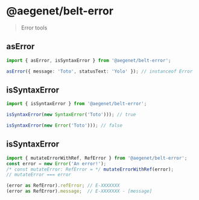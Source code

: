# @aegenet/belt-error

> Error tools

## asError

```typescript
import { asError, isSyntaxError } from '@aegenet/belt-error';

asError({ message: 'Toto', statusText: 'Yolo' }); // instanceof Error
```

## isSyntaxError

```typescript
import { isSyntaxError } from '@aegenet/belt-error';

isSyntaxError(new SyntaxError('Toto'))); // true

isSyntaxError(new Error('Toto'))); // false
```

## isSyntaxError

```typescript
import { mutateErrorWithRef, RefError } from '@aegenet/belt-error';
const error = new Error('An error!');
/* const mutateError: RefError = */ mutateErrorWithRef(error);
// mutateError === error

(error as RefError).refError; // E-XXXXXXX
(error as RefError).message;  // E-XXXXXXX - [message]
```
